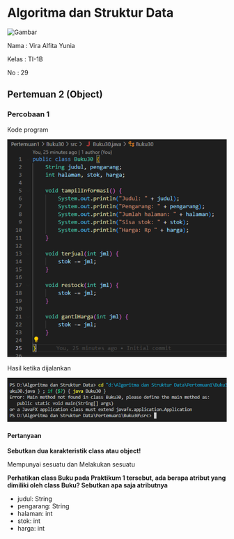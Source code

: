 <h1>Algoritma dan Struktur Data</h1>

<img src="https://static.wikia.nocookie.net/logopedia/images/8/8a/Politeknik_Negeri_Malang.png/revision/latest?cb=20190922202558" alt="Gambar" style="height: 200px">

<p>Nama     : Vira Alfita Yunia</p>
<p>Kelas    : TI-1B</p>
<p>No       : 29</p>

<h2>Pertemuan 2 (Object) </h2>

<h3>Percobaan 1</h3>
<p>Kode program</p>
<img src="gambar/Kode Percobaan 1.png">
<p>Hasil ketika dijalankan</p>
<img src="gambar/Hasil Kode Percobaan 1.png">

<h4>Pertanyaan</h4>
<strong><p>Sebutkan dua karakteristik class atau object!</p></strong>
<p>Mempunyai sesuatu dan Melakukan sesuatu</p>
<strong><p>Perhatikan class Buku pada Praktikum 1 tersebut, ada berapa atribut yang dimiliki oleh class
Buku? Sebutkan apa saja atributnya</p></strong>
<ul>
<li>judul: String</li>
<li>pengarang: String</li>
<li>halaman: int</li>
<li>stok: int</li>
<li>harga: int</li>
</ul>
